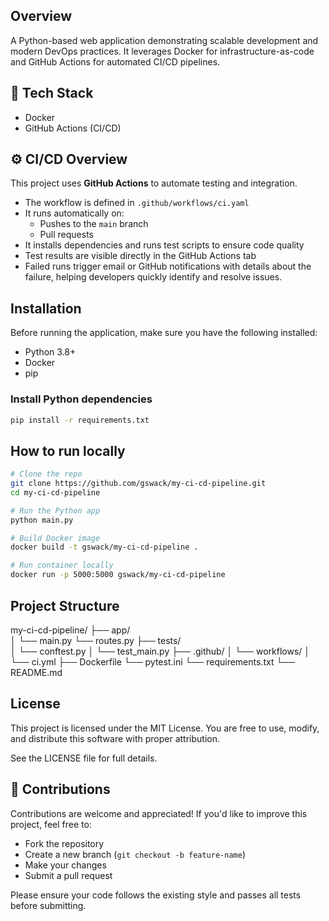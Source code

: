 ## Overview
A Python-based web application demonstrating scalable development and modern DevOps practices. It leverages Docker for infrastructure-as-code and GitHub Actions for automated CI/CD pipelines.

## 🧱 Tech Stack
- Docker  
- GitHub Actions (CI/CD)

## ⚙️ CI/CD Overview
This project uses **GitHub Actions** to automate testing and integration.
- The workflow is defined in `.github/workflows/ci.yaml`
- It runs automatically on:
  - Pushes to the `main` branch
  - Pull requests
- It installs dependencies and runs test scripts to ensure code quality
- Test results are visible directly in the GitHub Actions tab
- Failed runs trigger email or GitHub notifications with details about the failure, helping developers quickly identify and resolve issues.

## Installation
Before running the application, make sure you have the following installed:
- Python 3.8+
- Docker
- pip

### Install Python dependencies
```bash
pip install -r requirements.txt
```

## How to run locally
```bash
# Clone the repo
git clone https://github.com/gswack/my-ci-cd-pipeline.git
cd my-ci-cd-pipeline

# Run the Python app
python main.py

# Build Docker image
docker build -t gswack/my-ci-cd-pipeline .

# Run container locally
docker run -p 5000:5000 gswack/my-ci-cd-pipeline
```

## Project Structure
my-ci-cd-pipeline/
├── app/  
│   └── main.py
    └── routes.py
├── tests/  
│   └── conftest.py
│   └── test_main.py
├── .github/
│   └── workflows/
│       └── ci.yml
├── Dockerfile
└── pytest.ini
└── requirements.txt
└── README.md


## License
This project is licensed under the MIT License.
You are free to use, modify, and distribute this software with proper attribution.

See the LICENSE file for full details.

## 🤝 Contributions
Contributions are welcome and appreciated! If you'd like to improve this project, feel free to:

- Fork the repository
- Create a new branch (`git checkout -b feature-name`)
- Make your changes
- Submit a pull request

Please ensure your code follows the existing style and passes all tests before submitting.
